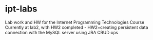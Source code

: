 # ipt-labs
Lab work and HW for the Internet Programming Technologies Course<br/>
Currently at lab2, with HW2 completed - HW2=creating persistent data connection with the MySQL server using JRA CRUD ops<br/>
